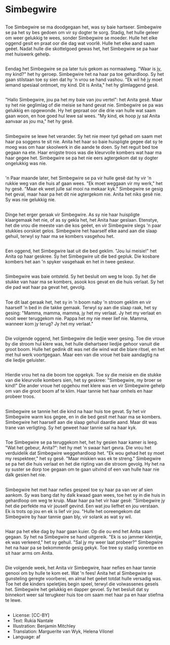 # Simbegwire

##
Toe Simbegwire se ma doodgegaan het, was sy baie hartseer. Simbegwire se pa het sy bes gedoen om vir sy dogter te sorg. Stadig, het hulle geleer om weer gelukkig te wees, sonder Simbegwire se moeder. Hulle het elke oggend gesit en praat oor die dag wat voorlê. Hulle het elke aand saam geëet. Nadat hulle die skottelgoed gewas het, het Simbegwire se pa haar met huiswerk gehelp.

##
Eendag het Simbegwire se pa later tuis gekom as normaalweg. "Waar is jy, my kind?" het hy geroep. Simbegwire het na haar pa toe gehardloop. Sy het gaan stilstaan toe sy sien dat hy 'n vrou se hand vashou. "Ek wil hê jy moet iemand spesiaal ontmoet, my kind. Dit is Anita," het hy glimlaggend gesê.

##
"Hallo Simbegwire, jou pa het my baie van jou vertel": het Anita gesê. Maar sy het nie geglimlag of die meisie se hand gevat nie. Simbegwire se pa was gelukkig en opgewonde. Hy het gepraat oor die drie van hulle wat saam gaan woon, en hoe goed hul lewe sal wees. "My kind, ek hoop jy sal Anita aanvaar as jou ma," het hy gesê.

##
Simbegwire se lewe het verander. Sy het nie meer tyd gehad om saam met haar pa soggens te sit nie. Anita het haar so baie huispligte gegee dat sy te moeg was om haar skoolwerk in die aande te doen. Sy het reguit bed toe gegaan na ete. Haar enigste troos was die kleurvolle kombers wat haar ma haar gegee het. Simbegwire se pa het nie eers agtergekom dat sy dogter ongelukkig was nie.

##
'n Paar maande later, het Simbegwire se pa vir hulle gesê dat hy vir 'n rukkie weg van die huis af gaan wees. "Ek moet weggaan vir my werk," het hy gesê. "Maar ek weet julle sal mooi na mekaar kyk." Simbegwire se gesig het geval, maar haar pa het dit nie agtergekom nie. Anita het niks gesê nie. Sy was nie gelukkig nie.

##
Dinge het erger geraak vir Simbegwire. As sy nie haar huispligte klaargemaak het nie, of as sy gekla het, het Anita haar geslaan. Etenstye, het die vrou die meeste van die kos geëet, en vir Simbegwire slegs 'n paar stukkies oorskiet gelos. Simbegwire het haarself elke aand aan die slaap gehuil, terwyl sy haar ma se kombers vasgehou het.

##
Een oggend, het Simbegwire laat uit die bed geklim. "Jou lui meisie!" het Anita op haar geskree. Sy het Simbegwire uit die bed gepluk. Die kosbare kombers het aan 'n spyker vasgehaak en het in twee geskeur.

##
Simbegwire was baie ontsteld. Sy het besluit om weg te loop. Sy het die stukke van haar ma se kombers, asook kos gevat en die huis verlaat. Sy het die pad wat haar pa gevat het, gevolg.

##
Toe dit laat geraak het, het sy in 'n boom naby 'n stroom geklim en vir haarself 'n bed in die takke gemaak. Terwyl sy aan die slaap raak, het sy gesing: "Mamma, mamma, mamma, jy het my verlaat. Jy het my verlaat en nooit weer teruggekom nie. Pappa het my nie meer lief nie. Mamma, wanneer kom jy terug? Jy het my verlaat."

##
Die volgende oggend, het Simbegwire die liedjie weer gesing. Toe die vroue by die stroom hul klere was, het hulle diehartseer liedjie gehoor vanuit die groot boom. Hulle het gedink dit was net die wind wat die blare ritsel, en het met hul werk voortgegaan. Maar een van die vroue het baie aandagtig na die liedjie geluister.

##
Hierdie vrou het na die boom toe opgekyk. Toe sy die meisie en die stukke van die kleurvolle kombers sien, het sy geskree: "Simbegwire, my broer se kind!" Die ander vroue het opgehou met klere was en vir Simbegwire gehelp om van die groot boom af te klim. Haar tannie het haar omhels en haar probeer troos.

##
Simbegwire se tannie het die kind na haar huis toe gevat. Sy het vir Simbegwire warm kos gegee, en in die bed gesit met haar ma se kombers. Simbegwire het haarself aan die slaap gehuil daardie aand. Maar dit was trane van verligting. Sy het geweet haar tannie sal na haar kyk.

##
Toe Simbegwire se pa teruggekom het, het hy gesien haar kamer is leeg. "Wat het gebeur, Anita?": het hy met 'n swaar hart gevra. Die vrou het verduidelik dat Simbegwire weggehardloop het. "Ek wou gehad het sy moet my respekteer," het sy gesê. "Maar miskien was ek te streng." Simbegwire se pa het die huis verlaat en het die rigting van die stroom gevolg. Hy het na sy suster se dorp toe gegaan om te gaan uitvind of een van hulle haar nie dalk gesien het nie.

##
Simbegwire het met haar nefies gespeel toe sy haar pa van ver af sien aankom. Sy was bang dat hy dalk kwaad gaan wees, toe het sy in die huis in gehardloop om weg te kruip. Maar haar pa het vir haar gesê: "Simbegwire jy het die perfekte ma vir jouself gevind. Een wat jou liefhet en jou verstaan. Ek is trots op jou en ek is lief vir jou. "Hulle het ooreengekom dat Simbegwire by haar tannie gaan bly, vir solank as wat sy wil.

##
Haar pa het elke dag by haar gaan kuier. Op die ou end het Anita saam gegaan. Sy het na Simbegwire se hand uitgereik. "Ek is so jammer kleintjie, ek was verkeerd," het sy gehuil. "Sal jy my weer laat probeer?" Simbegwire het na haar pa se bekommerde gesig gekyk. Toe tree sy stadig vorentoe en sit haar arms om Anita.

##
Die volgende week, het Anita vir Simbegwire, haar nefies en haar tannie genooi om by hulle te kom eet. Wat 'n fees! Anita het al Simbegwire se gunsteling geregte voorberei, en almal het geëet totdat hulle versadig was. Toe het die kinders speletjies begin speel, terwyl die volwassenes gesels het. Simbegwire het gelukkig en dapper gevoel. Sy het besluit dat sy binnekort weer sal terugkeer huis toe om saam met haar pa en haar stiefma te lewe.

##
* License: [CC-BY]
* Text: Rukia Nantale
* Illustration: Benjamin Mitchley
* Translation: Marguerite van Wyk, Helena Vilonel
* Language: af
